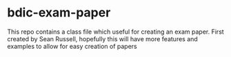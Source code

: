 # bdic-exam-paper
This repo contains a class file which useful for creating an exam paper. First created by Sean Russell, hopefully this will have more features and examples to allow for easy creation of papers
